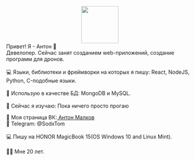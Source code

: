 <div id="header" align="center">
  <img src="https://media.giphy.com/media/M9gbBd9nbDrOTu1Mqx/giphy.gif" width="100"/>
</div>
Привет! Я - Антон 👋
<br>
Девелопер. Сейчас занят созданием web-приложений, создание программ для дронов.
<br>
<br>
💻 Языки, библиотеки и фреймворки на которых я пишу: React, NodeJS, Python, C-подобные языки.
<br>
<br>
🔧 Использую в качестве БД: MongoDB и MySQL.
<br>
<br>
📕 Сейчас я изучаю: Пока ничего просто прогаю

👋 Моя страница ВК:<a href= "https://vk.ru/malkovsodx"> Антон Малков</a>
<br>
💬 Telegram: @SodxTom
<br>
<br>
💻 Пишу на HONOR MagicBook 15(OS Windows 10 and Linux Mint).
<br>
<br>
💁‍♂️ Мне 20 лет.

